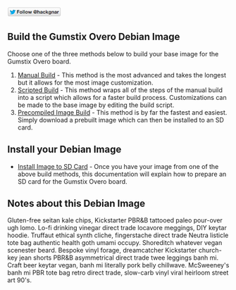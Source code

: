[![Follow Hackgnar](../static/twitter_hackgnar.png)](https://twitter.com/hackgnar)

## Build the Gumstix Overo Debian Image
Choose one of the three methods below to build your base image for the Gumstix Overo board.

1. [Manual Build](build_manually.md) - This method is the most advanced and takes the longest but it allows for the most image customization.
2. [Scripted Build](build_scripted.md) - This method wraps all of the steps of the manual build into a script which allows for a faster build process.  Customizations can be made to the base image by editing the build script.
3. [Precompiled Image Build](build_precompiled_image.md) - This method is by far the fastest and easiest.  Simply download a prebuilt image which can then be installed to an SD card.

## Install your Debian Image
* [Install Image to SD Card](install_image.md) - Once you have your image from one of the above build methods, this documentation will explain how to prepare an SD card for the Gumstix Overo board.

## Notes about this Debian Image
Gluten-free seitan kale chips, Kickstarter PBR&B tattooed paleo pour-over ugh lomo. Lo-fi drinking vinegar direct trade locavore meggings, DIY keytar hoodie. Truffaut ethical synth cliche, fingerstache direct trade Neutra listicle tote bag authentic health goth umami occupy. Shoreditch whatever vegan scenester beard. Bespoke vinyl forage, dreamcatcher Kickstarter church-key jean shorts PBR&B asymmetrical direct trade twee leggings banh mi. Craft beer keytar vegan, banh mi literally pork belly chillwave. McSweeney's banh mi PBR tote bag retro direct trade, slow-carb vinyl viral heirloom street art 90's.

